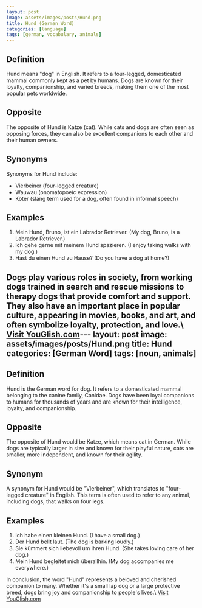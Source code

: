 ```yaml
---
layout: post
image: assets/images/posts/Hund.png
title: Hund (German Word)
categories: [language]
tags: [german, vocabulary, animals]
---
```


## Definition
Hund means "dog" in English. It refers to a four-legged, domesticated mammal commonly kept as a pet by humans. Dogs are known for their loyalty, companionship, and varied breeds, making them one of the most popular pets worldwide.

## Opposite
The opposite of Hund is Katze (cat). While cats and dogs are often seen as opposing forces, they can also be excellent companions to each other and their human owners.

## Synonyms
Synonyms for Hund include:
- Vierbeiner (four-legged creature)
- Wauwau (onomatopoeic expression)
- Köter (slang term used for a dog, often found in informal speech)

## Examples
1. Mein Hund, Bruno, ist ein Labrador Retriever. (My dog, Bruno, is a Labrador Retriever.)
2. Ich gehe gerne mit meinem Hund spazieren. (I enjoy taking walks with my dog.)
3. Hast du einen Hund zu Hause? (Do you have a dog at home?)

Dogs play various roles in society, from working dogs trained in search and rescue missions to therapy dogs that provide comfort and support. They also have an important place in popular culture, appearing in movies, books, and art, and often symbolize loyalty, protection, and love.\ <a id="yg-widget-0" class="youglish-widget" data-query="Hund" data-lang="german" data-components="8412" data-auto-start="0" data-bkg-color="theme_light" data-title="How%20to%20pronounce%20Hund%20in%20German"  rel="nofollow" href="https://youglish.com">Visit YouGlish.com</a><script async src="https://youglish.com/public/emb/widget.js" charset="utf-8"></script>---
layout: post
image: assets/images/posts/Hund.png
title: Hund
categories: [German Word]
tags: [noun, animals]
---

## Definition
Hund is the German word for dog. It refers to a domesticated mammal belonging to the canine family, Canidae. Dogs have been loyal companions to humans for thousands of years and are known for their intelligence, loyalty, and companionship.

## Opposite
The opposite of Hund would be Katze, which means cat in German. While dogs are typically larger in size and known for their playful nature, cats are smaller, more independent, and known for their agility.

## Synonym
A synonym for Hund would be "Vierbeiner", which translates to "four-legged creature" in English. This term is often used to refer to any animal, including dogs, that walks on four legs.

## Examples
1. Ich habe einen kleinen Hund. (I have a small dog.)
2. Der Hund bellt laut. (The dog is barking loudly.)
3. Sie kümmert sich liebevoll um ihren Hund. (She takes loving care of her dog.)
4. Mein Hund begleitet mich überallhin. (My dog accompanies me everywhere.)

In conclusion, the word "Hund" represents a beloved and cherished companion to many. Whether it's a small lap dog or a large protective breed, dogs bring joy and companionship to people's lives.\ <a id="yg-widget-0" class="youglish-widget" data-query="Hund" data-lang="german" data-components="8412" data-auto-start="0" data-bkg-color="theme_light" data-title="How%20to%20pronounce%20Hund%20in%20German"  rel="nofollow" href="https://youglish.com">Visit YouGlish.com</a><script async src="https://youglish.com/public/emb/widget.js" charset="utf-8"></script>